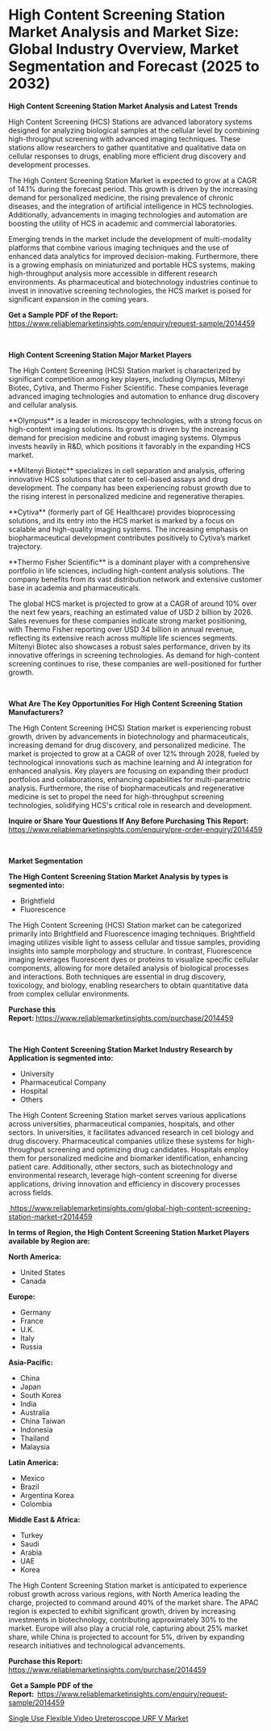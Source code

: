<p><h1>High Content Screening Station Market Analysis and Market Size: Global Industry Overview, Market Segmentation and Forecast (2025 to 2032)</h1></p><p><strong>High Content Screening Station Market Analysis and Latest Trends</strong></p>
<p><p>High Content Screening (HCS) Stations are advanced laboratory systems designed for analyzing biological samples at the cellular level by combining high-throughput screening with advanced imaging techniques. These stations allow researchers to gather quantitative and qualitative data on cellular responses to drugs, enabling more efficient drug discovery and development processes. </p><p>The High Content Screening Station Market is expected to grow at a CAGR of 14.1% during the forecast period. This growth is driven by the increasing demand for personalized medicine, the rising prevalence of chronic diseases, and the integration of artificial intelligence in HCS technologies. Additionally, advancements in imaging technologies and automation are boosting the utility of HCS in academic and commercial laboratories.</p><p>Emerging trends in the market include the development of multi-modality platforms that combine various imaging techniques and the use of enhanced data analytics for improved decision-making. Furthermore, there is a growing emphasis on miniaturized and portable HCS systems, making high-throughput analysis more accessible in different research environments. As pharmaceutical and biotechnology industries continue to invest in innovative screening technologies, the HCS market is poised for significant expansion in the coming years.</p></p>
<p><strong>Get a Sample PDF of the Report:&nbsp;</strong> <a href="https://www.reliablemarketinsights.com/enquiry/request-sample/2014459?utm_campaign=2013&utm_medium=2&utm_source=Github&utm_content=ia&utm_term=17012025&utm_id=high-content-screening-station">https://www.reliablemarketinsights.com/enquiry/request-sample/2014459</a></p>
<p>&nbsp;</p>
<p><strong>High Content Screening Station Major Market Players</strong></p>
<p><p>The High Content Screening (HCS) Station market is characterized by significant competition among key players, including Olympus, Miltenyi Biotec, Cytiva, and Thermo Fisher Scientific. These companies leverage advanced imaging technologies and automation to enhance drug discovery and cellular analysis.</p><p>**Olympus** is a leader in microscopy technologies, with a strong focus on high-content imaging solutions. Its growth is driven by the increasing demand for precision medicine and robust imaging systems. Olympus invests heavily in R&D, which positions it favorably in the expanding HCS market.</p><p>**Miltenyi Biotec** specializes in cell separation and analysis, offering innovative HCS solutions that cater to cell-based assays and drug development. The company has been experiencing robust growth due to the rising interest in personalized medicine and regenerative therapies.</p><p>**Cytiva** (formerly part of GE Healthcare) provides bioprocessing solutions, and its entry into the HCS market is marked by a focus on scalable and high-quality imaging systems. The increasing emphasis on biopharmaceutical development contributes positively to Cytiva’s market trajectory.</p><p>**Thermo Fisher Scientific** is a dominant player with a comprehensive portfolio in life sciences, including high-content analysis solutions. The company benefits from its vast distribution network and extensive customer base in academia and pharmaceuticals.</p><p>The global HCS market is projected to grow at a CAGR of around 10% over the next few years, reaching an estimated value of USD 2 billion by 2026. Sales revenues for these companies indicate strong market positioning, with Thermo Fisher reporting over USD 34 billion in annual revenue, reflecting its extensive reach across multiple life sciences segments. Miltenyi Biotec also showcases a robust sales performance, driven by its innovative offerings in screening technologies. As demand for high-content screening continues to rise, these companies are well-positioned for further growth.</p></p>
<p>&nbsp;</p>
<p><strong>What Are The Key Opportunities For High Content Screening Station Manufacturers?</strong></p>
<p><p>The High Content Screening (HCS) Station market is experiencing robust growth, driven by advancements in biotechnology and pharmaceuticals, increasing demand for drug discovery, and personalized medicine. The market is projected to grow at a CAGR of over 12% through 2028, fueled by technological innovations such as machine learning and AI integration for enhanced analysis. Key players are focusing on expanding their product portfolios and collaborations, enhancing capabilities for multi-parametric analysis. Furthermore, the rise of biopharmaceuticals and regenerative medicine is set to propel the need for high-throughput screening technologies, solidifying HCS's critical role in research and development.</p></p>
<p><strong>Inquire or Share Your Questions If Any Before Purchasing This Report:</strong> <a href="https://www.reliablemarketinsights.com/enquiry/pre-order-enquiry/2014459?utm_campaign=2013&utm_medium=2&utm_source=Github&utm_content=ia&utm_term=17012025&utm_id=high-content-screening-station">https://www.reliablemarketinsights.com/enquiry/pre-order-enquiry/2014459</a></p>
<p>&nbsp;</p>
<p><strong>Market Segmentation</strong></p>
<p><strong>The High Content Screening Station Market Analysis by types is segmented into:</strong></p>
<p><ul><li>Brightfield</li><li>Fluorescence</li></ul></p>
<p><p>The High Content Screening (HCS) Station market can be categorized primarily into Brightfield and Fluorescence imaging techniques. Brightfield imaging utilizes visible light to assess cellular and tissue samples, providing insights into sample morphology and structure. In contrast, Fluorescence imaging leverages fluorescent dyes or proteins to visualize specific cellular components, allowing for more detailed analysis of biological processes and interactions. Both techniques are essential in drug discovery, toxicology, and biology, enabling researchers to obtain quantitative data from complex cellular environments.</p></p>
<p><strong>Purchase this Report:&nbsp;</strong><a href="https://www.reliablemarketinsights.com/purchase/2014459?utm_campaign=2013&utm_medium=2&utm_source=Github&utm_content=ia&utm_term=17012025&utm_id=high-content-screening-station">https://www.reliablemarketinsights.com/purchase/2014459</a></p>
<p>&nbsp;</p>
<p><strong>The High Content Screening Station Market Industry Research by Application is segmented into:</strong></p>
<p><ul><li>University</li><li>Pharmaceutical Company</li><li>Hospital</li><li>Others</li></ul></p>
<p><p>The High Content Screening Station market serves various applications across universities, pharmaceutical companies, hospitals, and other sectors. In universities, it facilitates advanced research in cell biology and drug discovery. Pharmaceutical companies utilize these systems for high-throughput screening and optimizing drug candidates. Hospitals employ them for personalized medicine and biomarker identification, enhancing patient care. Additionally, other sectors, such as biotechnology and environmental research, leverage high-content screening for diverse applications, driving innovation and efficiency in discovery processes across fields.</p></p>
<p><a href="https://www.reliablemarketinsights.com/global-high-content-screening-station-market-r2014459?utm_campaign=2013&utm_medium=2&utm_source=Github&utm_content=ia&utm_term=17012025&utm_id=high-content-screening-station">&nbsp;https://www.reliablemarketinsights.com/global-high-content-screening-station-market-r2014459</a></p>
<p><strong>In terms of Region, the High Content Screening Station Market Players available by Region are:</strong></p>
<p>
    <p> <strong> North America: </strong>
        <ul>
            <li>United States</li>
            <li>Canada</li>
        </ul>
        </p> 
    <p> <strong> Europe: </strong>
        <ul>
            <li>Germany</li>
            <li>France</li>
            <li>U.K.</li>
            <li>Italy</li>
            <li>Russia</li>
        </ul>
        </p> 
    <p> <strong> Asia-Pacific: </strong>
        <ul>
            <li>China</li>
            <li>Japan</li>
            <li>South Korea</li>
            <li>India</li>
            <li>Australia</li>
            <li>China Taiwan</li>
            <li>Indonesia</li>
            <li>Thailand</li>
            <li>Malaysia</li>
        </ul>
        </p> 
    <p> <strong> Latin America: </strong>
        <ul>
            <li>Mexico</li>
            <li>Brazil</li>
            <li>Argentina Korea</li>
            <li>Colombia</li>
        </ul>
        </p> 
    <p> <strong> Middle East & Africa: </strong>
        <ul>
            <li>Turkey</li>
            <li>Saudi</li>
            <li>Arabia</li>
            <li>UAE</li>
            <li>Korea</li>
        </ul>
    </p>
    </p>
<p><p>The High Content Screening Station market is anticipated to experience robust growth across various regions, with North America leading the charge, projected to command around 40% of the market share. The APAC region is expected to exhibit significant growth, driven by increasing investments in biotechnology, contributing approximately 30% to the market. Europe will also play a crucial role, capturing about 25% market share, while China is projected to account for 5%, driven by expanding research initiatives and technological advancements.</p></p>
<p><strong>Purchase this Report: </strong><a href="https://www.reliablemarketinsights.com/purchase/2014459?utm_campaign=2013&utm_medium=2&utm_source=Github&utm_content=ia&utm_term=17012025&utm_id=high-content-screening-station">https://www.reliablemarketinsights.com/purchase/2014459</a></p>
<p>&nbsp;<strong>Get a Sample PDF of the Report:&nbsp;&nbsp;</strong><a href="https://www.reliablemarketinsights.com/enquiry/request-sample/2014459?utm_campaign=2013&utm_medium=2&utm_source=Github&utm_content=ia&utm_term=17012025&utm_id=high-content-screening-station">https://www.reliablemarketinsights.com/enquiry/request-sample/2014459</a></p>
<p><strong></strong></p>
<p><p><a href="https://github.com/MarciaRunte/Market-Research-Report-List-1/blob/main/single-use-flexible-video-ureteroscope-urf-v-market.md?utm_campaign=2013&utm_medium=2&utm_source=Github&utm_content=ia&utm_term=17012025&utm_id=high-content-screening-station">Single Use Flexible Video Ureteroscope URF V Market</a></p></p>